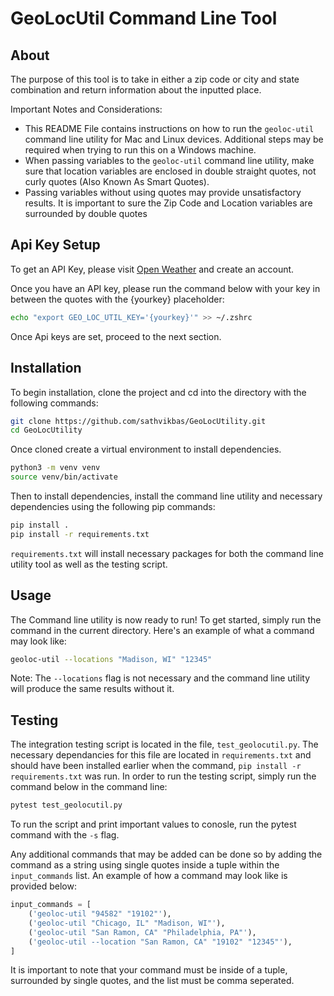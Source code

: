 # GeoLocUtil Command Line Tool

## About

The purpose of this tool is to take in either a zip code or city and state combination and return information about the inputted place.

Important Notes and Considerations:

- This README File contains instructions on how to run the ``geoloc-util`` command line utility for Mac and Linux devices. Additional steps may be required when trying to run this on a Windows machine.
- When passing variables to the ``geoloc-util`` command line utility, make sure that location variables are enclosed in double straight quotes, not curly quotes (Also Known As Smart Quotes).
- Passing variables without using quotes may provide unsatisfactory results. It is important to sure the Zip Code and Location variables are surrounded by double quotes

## Api Key Setup

To get an API Key, please visit [Open Weather](https://home.openweathermap.org) and create an account.

Once you have an API key, please run the command below with your key in between the quotes with the {yourkey} placeholder:

```bash
echo "export GEO_LOC_UTIL_KEY='{yourkey}'" >> ~/.zshrc
```

Once Api keys are set, proceed to the next section.

## Installation

To begin installation, clone the project and cd into the directory with the following commands:

```bash
git clone https://github.com/sathvikbas/GeoLocUtility.git
cd GeoLocUtility
```

Once cloned create a virtual environment to install dependencies.

```bash
python3 -m venv venv
source venv/bin/activate
```

Then to install dependencies, install the command line utility and necessary dependencies using the following pip commands:

```bash
pip install .
pip install -r requirements.txt
```

``requirements.txt`` will install necessary packages for both the command line utility tool as well as the testing script.

## Usage

The Command line utility is now ready to run! To get started, simply run the command in the current directory. Here's an example of what a command may look like:

```bash
geoloc-util --locations "Madison, WI" "12345"
```

Note: The ``--locations`` flag is not necessary and the command line utility will produce the same results without it.

## Testing

The integration testing script is located in the file, ``test_geolocutil.py``. The necessary dependancies for this file are located in ``requirements.txt`` and should have been installed earlier when the command, ``pip install -r requirements.txt`` was run. In order to run the testing script, simply run the command below in the command line:

```bash
pytest test_geolocutil.py
```

To run the script and print important values to conosle, run the pytest command with the ``-s`` flag.

Any additional commands that may be added can be done so by adding the command as a string using single quotes inside a tuple within the ``input_commands`` list. An example of how a command may look like is provided below:

```python
input_commands = [
    ('geoloc-util "94582" "19102"'),
    ('geoloc-util "Chicago, IL" "Madison, WI"'),
    ('geoloc-util "San Ramon, CA" "Philadelphia, PA"'),
    ('geoloc-util --location "San Ramon, CA" "19102" "12345"'),
]
```

It is important to note that your command must be inside of a tuple, surrounded by single quotes, and the list must be comma seperated.
